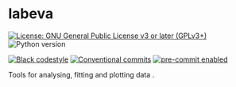 # labeva

<!-- badges-begin -->
[![License: GNU General Public License v3 or later (GPLv3+)][license badge]][license gplv3]
![Python version][python version badge]

[![Black codestyle][black badge]][black project]
[![Conventional commits][conventional badge]][conventional commits]
[![pre-commit enabled][pre-commit badge]][pre-commit project]

[license badge]: https://badgen.net/static/license/GPLv3+/blue
[license gplv3]: https://www.gnu.org/licenses/gpl-3.0.en.html

[black badge]: https://img.shields.io/badge/code%20style-black-000000.svg
[black project]: https://github.com/psf/black

[pre-commit badge]: https://img.shields.io/badge/pre--commit-enabled-brightgreen?logo=pre-commit&logoColor=white
[pre-commit project]: https://pre-commit.com/

[python version badge]: https://badgen.net/pypi/python/labeva

[status badge]: https://badgen.net/badge/status/alpha/red

[conventional badge]: https://img.shields.io/badge/Conventional%20Commits-1.0.0-%23FE5196?logo=conventionalcommits&logoColor=white
[conventional commits]: https://www.conventionalcommits.org/en/v1.0.0/

<!-- badges-end -->


Tools for analysing, fitting and plotting data .
